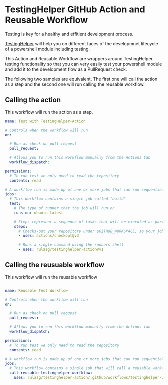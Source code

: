 # TestingHelper GitHub Action and Reusable Workflow

Testing is key for a healthy and effitient development process.

[TestingHelper](https://github.com/rulasg/testingHelper#readme) will help you on different faces of the developmnet lifecycle of a powershell module including testing.

This Action and Reusable Workflow are wrappers around TestingHelper testing functionality so that you can very easily test your powershell module and add it to the development flow as a PullRequest check.

The following two samples are equivalent. The first one will call the action as a step and the second one will run calling the reusable workflow.

## Calling the action

This workflow will run the action as a step.

```yaml
name: Test with TestingHelper-Action

# Controls when the workflow will run
on:

  # Run as check on pull request
  pull_request:

  # Allows you to run this workflow manually from the Actions tab
  workflow_dispatch:

permissions:
  # To run test we only need to read the repository
  contents: read

# A workflow run is made up of one or more jobs that can run sequentially or in parallel
jobs:
  # This workflow contains a single job called "build"
  test:
    # The type of runner that the job will run on
    runs-on: ubuntu-latest

    # Steps represent a sequence of tasks that will be executed as part of the job
    steps:
      # Checks-out your repository under $GITHUB_WORKSPACE, so your job can access it
      - uses: actions/checkout@v3

      # Runs a single command using the runners shell
      - uses: rulasg/testinghelper-action@v1
```

## Calling the reusuable workflow

This workflow will run the reusable workflow

```yaml

name: Reusable Test Workflow

# Controls when the workflow will run
on:

  # Run as check on pull request
  pull_request:

  # Allows you to run this workflow manually from the Actions tab
  workflow_dispatch:

permissions:
  # To run test we only need to read the repository
  contents: read

# A workflow run is made up of one or more jobs that can run sequentially or in parallel
jobs:
  # This workflow contains a single job that will call a reusable workflow
  call-reusable-testinghelper-worfklow:
    uses: rulasg/testinghelper-action/.github/workflows/testinghelper-workflow.yaml@v1
```
